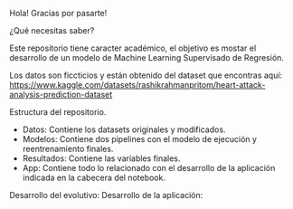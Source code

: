 Hola! Gracias por pasarte!

¿Qué necesitas saber?

Este repositorio tiene caracter académico, el objetivo es mostar el desarrollo de un modelo de Machine Learning Supervisado de Regresión.

Los datos son ficcticios y están obtenido del dataset que encontras aquí: https://www.kaggle.com/datasets/rashikrahmanpritom/heart-attack-analysis-prediction-dataset


Estructura del repositorio.
- Datos: Contiene los datasets originales y modificados.
- Modelos: Contiene dos pipelines con el modelo de ejecución y reentrenamiento finales.
- Resultados: Contiene las variables finales.
- App: Contiene todo lo relacionado con el desarrollo de la aplicación indicada en la cabecera del notebook.

Desarrollo del evolutivo:
Desarrollo de la aplicación:
